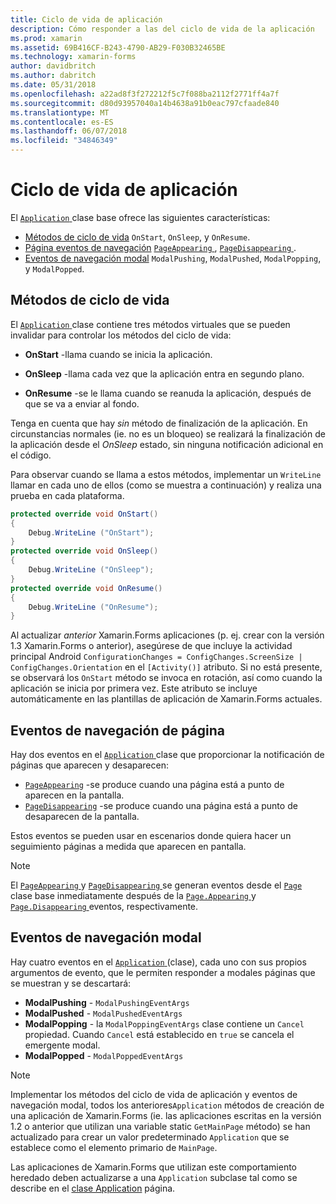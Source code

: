 ```yaml
---
title: Ciclo de vida de aplicación
description: Cómo responder a las del ciclo de vida de la aplicación
ms.prod: xamarin
ms.assetid: 69B416CF-B243-4790-AB29-F030B32465BE
ms.technology: xamarin-forms
author: davidbritch
ms.author: dabritch
ms.date: 05/31/2018
ms.openlocfilehash: a22ad8f3f272212f5c7f088ba2112f2771ff4a7f
ms.sourcegitcommit: d80d93957040a14b4638a91b0eac797cfaade840
ms.translationtype: MT
ms.contentlocale: es-ES
ms.lasthandoff: 06/07/2018
ms.locfileid: "34846349"
---
```

# <a name="app-lifecycle"></a>Ciclo de vida de aplicación

El [ `Application` ](xref:Xamarin.Forms.Application) clase base ofrece las siguientes características:

* [Métodos de ciclo de vida](#Lifecycle_Methods) `OnStart`, `OnSleep`, y `OnResume`.
* [Página eventos de navegación](#page) [ `PageAppearing` ](xref:Xamarin.Forms.Application.PageAppearing), [ `PageDisappearing` ](xref:Xamarin.Forms.Application.PageDisappearing).
* [Eventos de navegación modal](#modal) `ModalPushing`, `ModalPushed`, `ModalPopping`, y `ModalPopped`.

<a name="Lifecycle_Methods" />

## <a name="lifecycle-methods"></a>Métodos de ciclo de vida

El [ `Application` ](xref:Xamarin.Forms.Application) clase contiene tres métodos virtuales que se pueden invalidar para controlar los métodos del ciclo de vida:

* **OnStart** -llama cuando se inicia la aplicación.

* **OnSleep** -llama cada vez que la aplicación entra en segundo plano.

* **OnResume** -se le llama cuando se reanuda la aplicación, después de que se va a enviar al fondo.

Tenga en cuenta que hay *sin* método de finalización de la aplicación.
En circunstancias normales (ie. no es un bloqueo) se realizará la finalización de la aplicación desde el *OnSleep* estado, sin ninguna notificación adicional en el código.

Para observar cuando se llama a estos métodos, implementar un `WriteLine` llamar en cada uno de ellos (como se muestra a continuación) y realiza una prueba en cada plataforma.

```csharp
protected override void OnStart()
{
    Debug.WriteLine ("OnStart");
}
protected override void OnSleep()
{
    Debug.WriteLine ("OnSleep");
}
protected override void OnResume()
{
    Debug.WriteLine ("OnResume");
}
```

Al actualizar *anterior* Xamarin.Forms aplicaciones (p. ej. crear con la versión 1.3 Xamarin.Forms o anterior), asegúrese de que incluye la actividad principal Android `ConfigurationChanges = ConfigChanges.ScreenSize | ConfigChanges.Orientation` en el `[Activity()]` atributo. Si no está presente, se observará los `OnStart` método se invoca en rotación, así como cuando la aplicación se inicia por primera vez. Este atributo se incluye automáticamente en las plantillas de aplicación de Xamarin.Forms actuales.

<a name="page" />

## <a name="page-navigation-events"></a>Eventos de navegación de página

Hay dos eventos en el [ `Application` ](xref:Xamarin.Forms.Application) clase que proporcionar la notificación de páginas que aparecen y desaparecen:

- [`PageAppearing`](xref:Xamarin.Forms.Application.PageAppearing) -se produce cuando una página está a punto de aparecen en la pantalla.
- [`PageDisappearing`](xref:Xamarin.Forms.Application.PageDisappearing) -se produce cuando una página está a punto de desaparecen de la pantalla.

Estos eventos se pueden usar en escenarios donde quiera hacer un seguimiento páginas a medida que aparecen en pantalla.

> [!NOTE]
> El [ `PageAppearing` ](xref:Xamarin.Forms.Application.PageAppearing) y [ `PageDisappearing` ](xref:Xamarin.Forms.Application.PageDisappearing) se generan eventos desde el [ `Page` ](xref:Xamarin.Forms.Page) clase base inmediatamente después de la [ `Page.Appearing` ](xref:Xamarin.Forms.Page.Appearing) y [ `Page.Disappearing` ](xref:Xamarin.Forms.Page.Disappearing) eventos, respectivamente.

<a name="modal" />

## <a name="modal-navigation-events"></a>Eventos de navegación modal

Hay cuatro eventos en el [ `Application` ](xref:Xamarin.Forms.Application) (clase), cada uno con sus propios argumentos de evento, que le permiten responder a modales páginas que se muestran y se descartará:

* **ModalPushing** - `ModalPushingEventArgs`
* **ModalPushed** - `ModalPushedEventArgs`
* **ModalPopping** - la `ModalPoppingEventArgs` clase contiene un `Cancel` propiedad. Cuando `Cancel` está establecido en `true` se cancela el emergente modal.
* **ModalPopped** - `ModalPoppedEventArgs`

> [!NOTE]
> Implementar los métodos del ciclo de vida de aplicación y eventos de navegación modal, todos los anteriores`Application` métodos de creación de una aplicación de Xamarin.Forms (ie. las aplicaciones escritas en la versión 1.2 o anterior que utilizan una variable static `GetMainPage` método) se han actualizado para crear un valor predeterminado `Application` que se establece como el elemento primario de `MainPage`.
>
> Las aplicaciones de Xamarin.Forms que utilizan este comportamiento heredado deben actualizarse a una `Application` subclase tal como se describe en el [clase Application](~/xamarin-forms/app-fundamentals/application-class.md) página.
